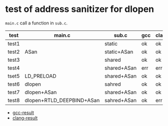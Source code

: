 # test of address sanitizer for dlopen

`main.c` call a function in `sub.c`.

test|main.c|sub.c|gcc|clang|
-|-|-|-|-|
test1| |static|ok|ok|
test2| ASan|static+ASan|ok|ok|
test3| |shared|ok|ok|
test4| |shared+ASan|err|err|
tset5|LD_PRELOAD|shared+ASan|ok|ok|
test6|dlopen|sahred|ok|ok|
test7|dlopen+ASan|shared+ASan|ok|ok|
test8|dlopen+RTLD_DEEPBIND+ASan|sahred+ASan|ok|err|

- [gcc-result](gcc-result.txt)
- [clang-result](clang-result.txt)
